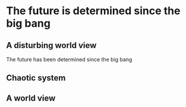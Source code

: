 # The future is determined since the big bang

## A disturbing world view
The future has been determined since the big bang

## Chaotic system

## A world view